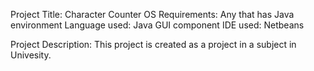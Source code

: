 Project Title: Character Counter
OS Requirements: Any that has Java environment
Language used: Java GUI component
IDE used: Netbeans

Project Description:
	This project is created as a project in a subject in Univesity.
